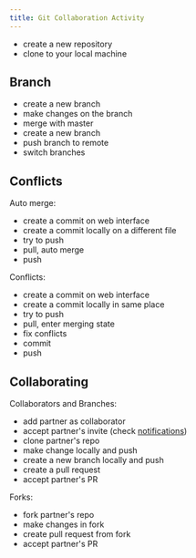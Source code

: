 ```yaml
---
title: Git Collaboration Activity
---
```


- create a new repository 
- clone to your local machine 

## Branch

- create a new branch
- make changes on the branch
- merge with master 
- create a new branch
- push branch to remote 
- switch branches 

## Conflicts 

Auto merge: 

- create a commit on web interface 
- create a commit locally on a different file
- try to push
- pull, auto merge
- push

Conflicts: 

- create a commit on web interface 
- create a commit locally in same place 
- try to push
- pull, enter merging state
- fix conflicts
- commit
- push

## Collaborating 

Collaborators and Branches: 

- add partner as collaborator
- accept partner's invite (check [notifications](https://github.com/notifications)) 
- clone partner's repo 
- make change locally and push
- create a new branch locally and push
- create a pull request 
- accept partner's PR

Forks: 

- fork partner's repo
- make changes in fork
- create pull request from fork
- accept partner's PR
